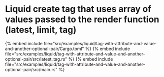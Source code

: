 # Liquid create tag that uses array of values passed to the render function (latest, limit, tag)


{% embed include file="src/examples/liquid/tag-with-attribute-and-value-and-another-optional-pair/Cargo.toml" %}
{% embed include file="src/examples/liquid/tag-with-attribute-and-value-and-another-optional-pair/src/latest_tag.rs" %}
{% embed include file="src/examples/liquid/tag-with-attribute-and-value-and-another-optional-pair/src/main.rs" %}


